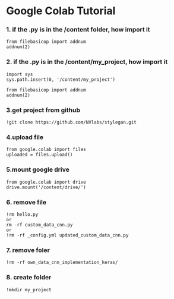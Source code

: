 # Google Colab Tutorial

### 1. if the .py is in the /content folder, how import it
```
from filebasicop import addnum
addnum(2)
```

### 2. if the .py is in  the /content/my_project, how import it
```
import sys
sys.path.insert(0, '/content/my_project')

from filebasicop import addnum
addnum(2)
```

### 3.get project from github
```
!git clone https://github.com/NVlabs/stylegan.git
```

### 4.upload file
```
from google.colab import files
uploaded = files.upload()
```

### 5.mount google drive
```
from google.colab import drive
drive.mount('/content/drive/')
```

### 6. remove file
```
!rm hello.py
or
rm -rf custom_data_cnn.py
or
!rm -rf _config.yml updated_custom_data_cnn.py
```

### 7. remove foler
```
!rm -rf own_data_cnn_implementation_keras/
```

### 8. create folder
```
!mkdir my_project
```

